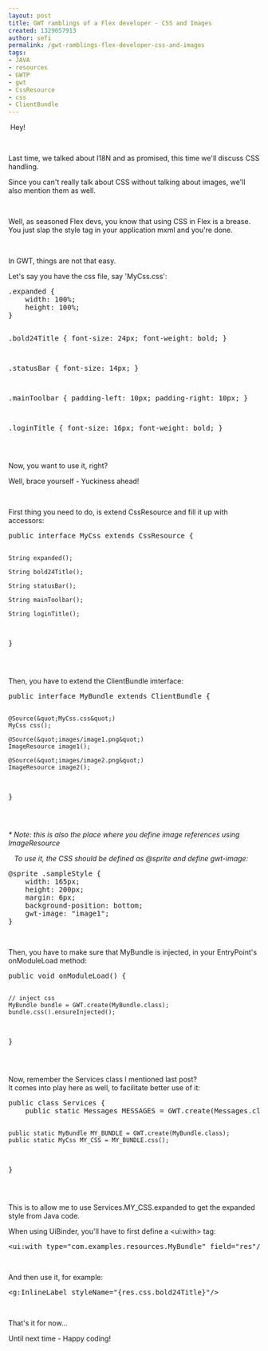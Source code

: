 ```yaml
---
layout: post
title: GWT ramblings of a Flex developer - CSS and Images
created: 1329057913
author: sefi
permalink: /gwt-ramblings-flex-developer-css-and-images
tags:
- JAVA
- resources
- GWTP
- gwt
- CssResource
- css
- ClientBundle
---
```

<p>&nbsp;Hey!</p>
<p>&nbsp;</p>
<p>Last time, we talked about I18N and as promised, this time we'll discuss CSS handling.</p>
<p>Since you can't really talk about CSS without talking about images, we'll also mention them as well.</p>
<!--break-->
<p>&nbsp;</p>
<p>Well, as seasoned Flex devs, you know that using CSS in Flex is a brease.<br />
You just slap the style tag in your application mxml and you're done.</p>
<p>&nbsp;</p>
<p>In GWT, things are not that easy.</p>
<p>Let's say you have the css file, say 'MyCss.css':</p>
<pre title="code" class="brush: java;">
.expanded {
	width: 100%;
	height: 100%;
}

.bold24Title {
	font-size: 24px;
	font-weight: bold;
}

.statusBar {
	font-size: 14px;
}

.mainToolbar {
	padding-left: 10px;
	padding-right: 10px;
}

.loginTitle {
	font-size: 16px;
	font-weight: bold;
}</pre>
<p>&nbsp;</p>
<p>Now, you want to use it, right?</p>
<p>Well, brace yourself - Yuckiness ahead!</p>
<p>&nbsp;</p>
<p>First thing you need to do, is extend CssResource and fill it up with accessors:</p>
<pre title="code" class="brush: java;">
public interface MyCss extends CssResource {
	
	String expanded();
	
	String bold24Title();
	
	String statusBar();
	
	String mainToolbar();
	
	String loginTitle();
}</pre>
<p>&nbsp;</p>
<p>Then, you have to extend the ClientBundle imterface:</p>
<pre title="code" class="brush: java;">
public interface MyBundle extends ClientBundle {
	
	@Source(&quot;MyCss.css&quot;)
	MyCss css();

	@Source(&quot;images/image1.png&quot;)
	ImageResource image1();
	
	@Source(&quot;images/image2.png&quot;)
	ImageResource image2();
}</pre>
<p>&nbsp;</p>
<p><em>* Note: this is also the place where you define image references using ImageResource</em></p>
<p><em>&nbsp; &nbsp;To use it, the CSS should be defined as @sprite and define gwt-image:</em></p>
<pre title="code" class="brush: java;">
@sprite .sampleStyle {
	width: 165px;
	height: 200px;
	margin: 6px;
	background-position: bottom;
	gwt-image: &quot;image1&quot;;
}</pre>
<p>&nbsp;</p>
<p>Then, you have to make sure that MyBundle is injected, in your EntryPoint's onModuleLoad method:</p>
<pre title="code" class="brush: java;">
public void onModuleLoad() {

	// inject css
	MyBundle bundle = GWT.create(MyBundle.class);
	bundle.css().ensureInjected();
}</pre>
<p>&nbsp;</p>
<p>Now, remember the Services class I mentioned last post?<br />
It comes into play here as well, to facilitate better use of it:</p>
<pre title="code" class="brush: java;">
public class Services {
	public static Messages MESSAGES = GWT.create(Messages.class);
	
	public static MyBundle MY_BUNDLE = GWT.create(MyBundle.class);
	public static MyCss MY_CSS = MY_BUNDLE.css();

}</pre>
<p>&nbsp;</p>
<p>This is to allow me to use Services.MY_CSS.expanded to get the expanded style from Java code.</p>
<p>When using UiBinder, you'll have to first define a &lt;ui:with&gt; tag:</p>
<pre title="code" class="brush: java;">
&lt;ui:with type=&quot;com.examples.resources.MyBundle&quot; field=&quot;res&quot;/&gt;</pre>
<p>&nbsp;</p>
<p>And then use it, for example:</p>
<pre title="code" class="brush: java;">
&lt;g:InlineLabel styleName=&quot;{res.css.bold24Title}&quot;/&gt;</pre>
<p>&nbsp;</p>
<p>That's it for now...</p>
<p>Until next time - Happy coding!&nbsp;</p>
<p>&nbsp;</p>

